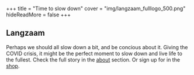 +++
title = "Time to slow down"
cover = "img/langzaam_fulllogo_500.png"
hideReadMore = false
+++

## Langzaam
Perhaps we should all slow down a bit, and be concious about it.
Giving the COVID crisis, it might be the perfect moment to slow down and live life to the fullest.
Check the full story in the [about](/about) section.
Or sign up for in the [shop](/shop).
